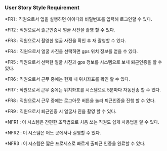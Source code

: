 ### User Story Style Requirement

*FR1 : 직원으로서 앱을 실행하면 아이디와 비밀번호를 입력해 로그인할 수 있다.
 
*FR2 : 직원으로서 출근인증시 얼굴 사진을 촬영 할 수 있다. 

*FR3 : 직원으로서 촬영한 얼굴 사진을 확인 후 재 촬영할 수 있다.

*FR4 : 직원으로서 얼굴 사진을 선택하면 gps 위치 정보를 얻을 수 있다.

*FR5 : 직원으로서 선택한 얼굴 사진과 gps 정보를 시스템으로 보내 퇴근인증을 할 수 있다.

*FR6 : 직원으로서 근무 중에는 현재 내 위치좌표를 확인 할 수 있다.

*FR7 : 직원으로서 근무 중에는 위치좌표를 시스템으로 5분마다 자동전송 할 수 있다.
 
*FR8 : 직원으로서 근무 중에는 로그아웃 버튼을 눌러 퇴근인증을 진행 할 수 있다.

*FR9 : 직원으로서 퇴근인증 시 얼굴사 진을 촬영 할 수 있다.

*NFR1 : 이 시스템은 간편한 조작법으로 처음 쓰는 직원도 쉽게 사용법을 알 수 있다. 

*NFR2 : 이 시스템은 어느 곳에서나 실행할 수 있다.

*NFR3 : 이 시스템은 짧은 프로세스로 빠르게 출퇴근 인증을 완료할 수 있다.
